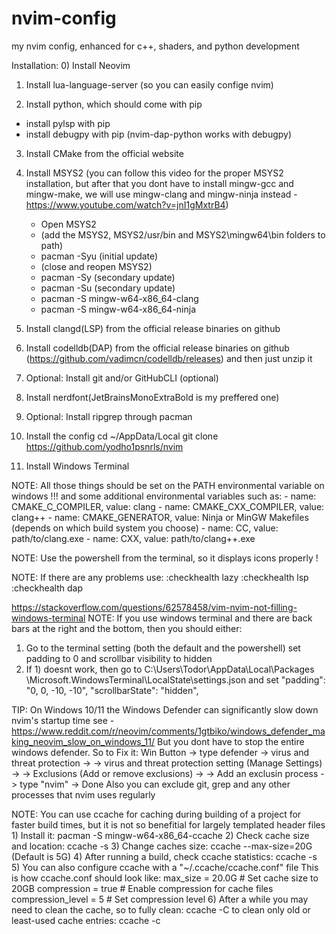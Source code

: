 # nvim-config
my nvim config, enhanced for c++, shaders, and python development

Installation:
0) Install Neovim

1) Install lua-language-server (so you can easily confige nvim)

2) Install python, which should come with pip
  - install pylsp with pip
  - install debugpy with pip (nvim-dap-python works with debugpy)

3) Install CMake from the official website
4) Install MSYS2 (you can follow this video for the proper
   MSYS2 installation, but after that you dont have to install
   mingw-gcc and mingw-make, we will use mingw-clang and
   mingw-ninja instead - https://www.youtube.com/watch?v=jnI1gMxtrB4)

    - Open MSYS2
    - (add the MSYS2, MSYS2/usr/bin and MSYS2\mingw64\bin folders to path)
    - pacman -Syu (initial update)
    - (close and reopen MSYS2)
    - pacman -Sy  (secondary update)
    - pacman -Su  (secondary update)
    - pacman -S mingw-w64-x86_64-clang
    - pacman -S mingw-w64-x86_64-ninja

5) Install clangd(LSP) from the official release binaries on github
6) Install codelldb(DAP) from the official release binaries on github 
   (https://github.com/vadimcn/codelldb/releases) and then just unzip it

7) Optional: Install git and/or GitHubCLI (optional)

8) Install nerdfont(JetBrainsMonoExtraBold is my preffered one)

9) Optional: Install ripgrep through pacman

10) Install the config
    cd ~/AppData/Local
    git clone https://github.com/yodho1psnrls/nvim

11) Install Windows Terminal

NOTE: All those things should be set on the PATH environmental variable on windows !!!
       and some additional environmental variables such as:
        - name: CMAKE_C_COMPILER, value: clang
        - name: CMAKE_CXX_COMPILER, value: clang++
        - name: CMAKE_GENERATOR, value: Ninja or MinGW Makefiles (depends on which build system you choose)
        - name: CC, value: path/to/clang.exe
        - name: CXX, value: path/to/clang++.exe

NOTE: Use the powershell from the terminal, so it displays icons properly !

NOTE: If there are any problems use:
    :checkhealth lazy
    :checkhealth lsp
    :checkhealth dap

https://stackoverflow.com/questions/62578458/vim-nvim-not-filling-windows-terminal
NOTE: If you use windows terminal and there are back bars 
       at the right and the bottom, then you should either:
1) Go to the terminal setting (both the default and the powershell)
    set padding to 0 and scrollbar visibility to hidden
2) If 1) doesnt work, then go to 
    C:\Users\Todor\AppData\Local\Packages
    \Microsoft.WindowsTerminal\LocalState\settings.json
    and set
    "padding": "0, 0, -10, -10",
    "scrollbarState": "hidden",

TIP: On Windows 10/11 the Windows Defender can significantly
      slow down nvim's startup time
      see - https://www.reddit.com/r/neovim/comments/1gtbiko/windows_defender_making_neovim_slow_on_windows_11/
     But you dont have to stop the entire windows defender.
     So to Fix it:
      Win Button -> type defender -> virus and threat protection ->
      -> virus and threat protection setting (Manage Settings) ->
      -> Exclusions (Add or remove exclusions) ->
      -> Add an exclusin process -> type "nvim" -> Done
     Also you can exclude git, grep and any other processes
      that nvim uses regularly


NOTE: You can use ccache for caching during building of a project
       for faster build times, but it is not so benefitial for largely
       templated header files
       1) Install it: pacman -S mingw-w64-x86_64-ccache
       2) Check cache size and location: ccache -s
       3) Change caches size: ccache --max-size=20G (Default is 5G)
       4) After running a build, check ccache statistics: ccache -s
       5) You can also configure ccache with a "~/.ccache/ccache.conf" file
            This is how ccache.conf should look like:
            max_size = 20.0G         # Set cache size to 20GB
            compression = true       # Enable compression for cache files
            compression_level = 5    # Set compression level
       6) After a while you may need to clean the cache, so
           to fully clean: ccache -C
           to clean only old or least-used cache entries: ccache -c
